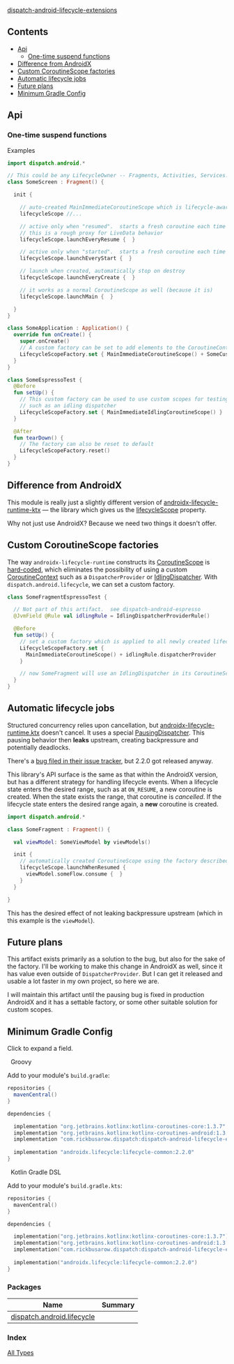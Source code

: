 [dispatch-android-lifecycle-extensions](./index.md)

## Contents

* [Api](#api)
  * [One-time suspend functions](#one-time-suspend-functions)
* [Difference from AndroidX](#difference-from-androidx)
* [Custom CoroutineScope factories](#custom-coroutinescope-factories)
* [Automatic lifecycle jobs](#automatic-lifecycle-jobs)
* [Future plans](#future-plans)
* [Minimum Gradle Config](#minimum-gradle-config)

## Api

### One-time suspend functions

Examples

``` kotlin
import dispatch.android.*

// This could be any LifecycleOwner -- Fragments, Activities, Services...
class SomeScreen : Fragment() {

  init {

    // auto-created MainImmediateCoroutineScope which is lifecycle-aware
    lifecycleScope //...

    // active only when "resumed".  starts a fresh coroutine each time
    // this is a rough proxy for LiveData behavior
    lifecycleScope.launchEveryResume {  }

    // active only when "started".  starts a fresh coroutine each time
    lifecycleScope.launchEveryStart {  }

    // launch when created, automatically stop on destroy
    lifecycleScope.launchEveryCreate {  }

    // it works as a normal CoroutineScope as well (because it is)
    lifecycleScope.launchMain {  }

  }
}
```

``` kotlin
class SomeApplication : Application() {
  override fun onCreate() {
    super.onCreate()
    // A custom factory can be set to add elements to the CoroutineContext
    LifecycleScopeFactory.set { MainImmediateCoroutineScope() + SomeCustomElement() }
  }
}
```

``` kotlin
class SomeEspressoTest {
  @Before
  fun setUp() {
    // This custom factory can be used to use custom scopes for testing,
    // such as an idling dispatcher
    LifecycleScopeFactory.set { MainImmediateIdlingCoroutineScope() }
  }

  @After
  fun tearDown() {
    // The factory can also be reset to default
    LifecycleScopeFactory.reset()
  }
}
```

## Difference from AndroidX

This module is really just a slightly different version of [androidx-lifecycle-runtime-ktx](https://developer.android.com/jetpack/androidx/releases/lifecycle) — the library which gives us the [lifecycleScope](https://cs.android.com/androidx/platform/frameworks/support/+/androidx-master-dev:lifecycle/lifecycle-runtime-ktx/src/main/java/androidx/lifecycle/Lifecycle.kt;l=44) property.

Why not just use AndroidX?  Because we need two things it doesn't offer.

## Custom CoroutineScope factories

The way `androidx-lifecycle-runtime` constructs its [CoroutineScope](https://kotlin.github.io/kotlinx.coroutines/kotlinx-coroutines-core/kotlinx.coroutines/coroutine-scope.html) is [hard-coded](https://cs.android.com/androidx/platform/frameworks/support/+/androidx-master-dev:lifecycle/lifecycle-runtime-ktx/src/main/java/androidx/lifecycle/Lifecycle.kt;l=44), which eliminates the possibility of using a custom [CoroutineContext](https://kotlinlang.org/api/latest/jvm/stdlib/kotlin.coroutines/-coroutine-context/) such as a `DispatcherProvider` or [IdlingDispatcher](https://rbusarow.github.io/Dispatch/dispatch-android-espresso//dispatch.android.espresso/-idling-dispatcher/index.html). With `dispatch.android.lifecycle`, we can set a custom factory.

``` kotlin
class SomeFragmentEspressoTest {

  // Not part of this artifact.  see dispatch-android-espresso
  @JvmField @Rule val idlingRule = IdlingDispatcherProviderRule()

  @Before
  fun setUp() {
    // set a custom factory which is applied to all newly created lifecycleScopes
    LifecycleScopeFactory.set {
      MainImmediateCoroutineScope() + idlingRule.dispatcherProvider
    }

    // now SomeFragment will use an IdlingDispatcher in its CoroutineScope
  }
}
```

## Automatic lifecycle jobs

Structured concurrency relies upon cancellation, but [androidx-lifecycle-runtime.ktx](https://developer.android.com/jetpack/androidx/releases/lifecycle) doesn't cancel.  It uses a special [PausingDispatcher](https://cs.android.com/androidx/platform/frameworks/support/+/androidx-master-dev:lifecycle/lifecycle-runtime-ktx/src/main/java/androidx/lifecycle/PausingDispatcher.kt). This pausing behavior then **leaks** upstream, creating backpressure and potentially deadlocks.

There's a [bug filed in their issue tracker](https://issuetracker.google.com/issues/146370660), but 2.2.0 got released anyway.

This library's API surface is the same as that within the AndroidX version, but has a different strategy for handling lifecycle events.  When a lifecycle state enters the desired range, such as at `ON_RESUME`, a new coroutine is created.  When the state exists the range, that coroutine is *cancelled*. If the lifecycle state enters the desired range again, a **new** coroutine is created.

``` kotlin
import dispatch.android.*

class SomeFragment : Fragment() {

  val viewModel: SomeViewModel by viewModels()

  init {
    // automatically created CoroutineScope using the factory described above
    lifecycleScope.launchWhenResumed {
      viewModel.someFlow.consume {  }
    }
  }

}
```

This has the desired effect of not leaking backpressure upstream (which in this example is the `viewModel`).

## Future plans

This artifact exists primarily as a solution to the bug, but also for the sake of the factory.  I'll be working to make this change in AndroidX as well, since it has value even outside of `DispatcherProvider`.  But I can get it released and usable a lot faster in my own project, so here we are.

I will maintain this artifact until the pausing bug is fixed in production AndroidX and it has a settable factory, or some other suitable solution for custom scopes.

## Minimum Gradle Config

Click to expand a field.

&nbsp;  Groovy

Add to your module's `build.gradle`:

``` groovy
repositories {
  mavenCentral()
}

dependencies {

  implementation "org.jetbrains.kotlinx:kotlinx-coroutines-core:1.3.7"
  implementation "org.jetbrains.kotlinx:kotlinx-coroutines-android:1.3.7"
  implementation "com.rickbusarow.dispatch:dispatch-android-lifecycle-extensions:1.0.0-beta03"
  
  implementation "androidx.lifecycle:lifecycle-common:2.2.0" 
}
```

&nbsp;  Kotlin Gradle DSL

Add to your module's `build.gradle.kts`:

``` kotlin
repositories {
  mavenCentral()
}

dependencies {

  implementation("org.jetbrains.kotlinx:kotlinx-coroutines-core:1.3.7")
  implementation("org.jetbrains.kotlinx:kotlinx-coroutines-android:1.3.7")
  implementation("com.rickbusarow.dispatch:dispatch-android-lifecycle-extensions:1.0.0-beta03")
  
  implementation("androidx.lifecycle:lifecycle-common:2.2.0")
}
```

### Packages

| Name | Summary |
|---|---|
| [dispatch.android.lifecycle](dispatch.android.lifecycle/index.md) |  |

### Index

[All Types](alltypes/index.md)